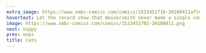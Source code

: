 ```yaml
---
extra_image: https://www.smbc-comics.com/comics/1523451716-20180411after.png
hovertext: Let the record show that Weinersmith never made a single comic about how cats are quirky.
image: https://www.smbc-comics.com/comics/1523451702-20180411.png
next: nippy
prev: oops
title: Cats
---
```

